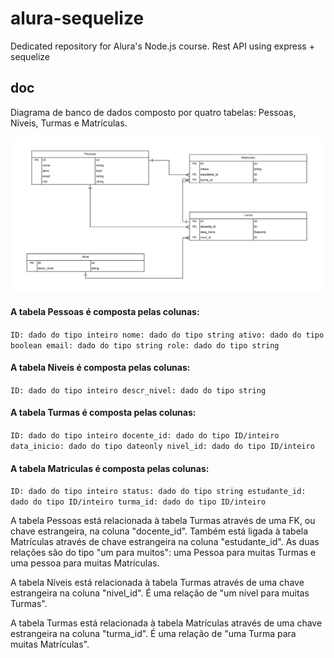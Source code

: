 # alura-sequelize
Dedicated repository for Alura's Node.js course. Rest API using express + sequelize

## doc

Diagrama de banco de dados composto por quatro tabelas: Pessoas, Níveis, Turmas e Matrículas.

![database-schema](./img/database-schema.png)

#### A tabela Pessoas é composta pelas colunas:

`ID: dado do tipo inteiro
nome: dado do tipo string
ativo: dado do tipo boolean
email: dado do tipo string
role: dado do tipo string`

#### A tabela Niveis é composta pelas colunas:

`ID: dado do tipo inteiro
descr_nivel: dado do tipo string`

#### A tabela Turmas é composta pelas colunas:

`ID: dado do tipo inteiro
docente_id: dado do tipo ID/inteiro
data_inicio: dado do tipo dateonly
nivel_id: dado do tipo ID/inteiro`

#### A tabela Matriculas é composta pelas colunas:

`ID: dado do tipo inteiro
status: dado do tipo string
estudante_id: dado do tipo ID/inteiro
turma_id: dado do tipo ID/inteiro`

A tabela Pessoas está relacionada à tabela Turmas através de uma FK, ou chave estrangeira, na coluna "docente_id". Também está ligada à tabela Matrículas através de chave estrangeira na coluna "estudante_id". As duas relações são do tipo "um para muitos": uma Pessoa para muitas Turmas e uma pessoa para muitas Matrículas.

A tabela Níveis está relacionada à tabela Turmas através de uma chave estrangeira na coluna "nivel_id". É uma relação de "um nível para muitas Turmas".

A tabela Turmas está relacionada à tabela Matrículas através de uma chave estrangeira na coluna "turma_id". É uma relação de "uma Turma para muitas Matrículas".
